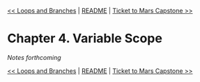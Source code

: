[&lt;&lt; Loops and Branches](ch03-loops-and-branches.md) | [README](README.md) | [Ticket to Mars Capstone &gt;&gt;](ch05-ticket-to-mars-capstone.md)

# Chapter 4. Variable Scope

*Notes forthcoming*

[&lt;&lt; Loops and Branches](ch03-loops-and-branches.md) | [README](README.md) | [Ticket to Mars Capstone &gt;&gt;](ch05-ticket-to-mars-capstone.md)